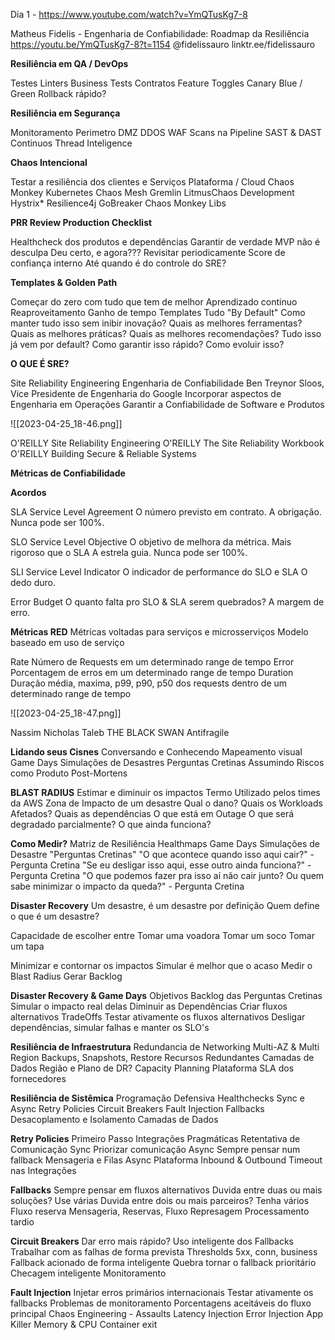 Dia 1 - https://www.youtube.com/watch?v=YmQTusKg7-8

Matheus Fidelis - Engenharia de Confiabilidade: Roadmap da Resiliência
https://youtu.be/YmQTusKg7-8?t=1154
@fidelissauro
linktr.ee/fidelissauro


**Resiliência em QA / DevOps**

Testes
Linters
Business Tests Contratos
Feature Toggles
Canary
Blue / Green
Rollback rápido?

**Resiliência em Segurança**

Monitoramento
Perimetro
DMZ
DDOS
WAF
Scans na Pipeline
SAST & DAST Continuos
Thread Inteligence

**Chaos Intencional**

Testar a resiliência dos clientes e Serviços
Plataforma / Cloud 
	Chaos Monkey
Kubernetes
	Chaos Mesh
	Gremlin
	LitmusChaos 
Development
	Hystrix*
	Resilience4j
	GoBreaker
	Chaos Monkey Libs

**PRR Review Production Checklist**

Healthcheck dos produtos e dependências
Garantir de verdade
MVP não é desculpa
Deu certo, e agora???
Revisitar periodicamente
Score de confiança interno 
Até quando é do controle do SRE?



**Templates & Golden Path**

Começar do zero com tudo que tem de melhor
Aprendizado continuo
Reaproveitamento Ganho de tempo
Templates
Tudo "By Default"
Como manter tudo isso sem inibir inovação?
Quais as melhores ferramentas?
Quais as melhores práticas? 
Quais as melhores recomendações?
Tudo isso já vem por default? 
Como garantir isso rápido? 
Como evoluir isso?



**O QUE É SRE?**

Site Reliability Engineering
Engenharia de Confiabilidade
Ben Treynor Sloos, Vice Presidente de Engenharia do Google
Incorporar aspectos de Engenharia em Operações
Garantir a Confiabilidade de Software e Produtos

![[2023-04-25_18-46.png]]

O'REILLY Site Reliability Engineering
O'REILLY The Site Reliability Workbook
O'REILLY Building Secure & Reliable Systems



**Métricas de Confiabilidade**

**Acordos**

SLA
Service Level Agreement
O número previsto em contrato. 
A obrigação.
Nunca pode ser 100%.

SLO
Service Level Objective
O objetivo de melhora da métrica.
Mais rigoroso que o SLA 
A estrela guia.
Nunca pode ser 100%.

SLI
Service Level Indicator
O indicador de performance do SLO e SLA
O dedo duro.

Error Budget
O quanto falta pro SLO & SLA serem quebrados?
A margem de erro.



**Métricas RED**
Métricas voltadas para serviços e microsserviços
Modelo baseado em uso de serviço


Rate
Número de Requests em um determinado range de tempo
Error
Porcentagem de erros em um determinado range de tempo
Duration
Duração média, maxima, p99, p90, p50 dos requests dentro de um determinado range de tempo

![[2023-04-25_18-47.png]]

Nassim Nicholas Taleb
THE BLACK SWAN
Antifragile


**Lidando seus Cisnes**
Conversando e Conhecendo
Mapeamento visual
Game Days
Simulações de Desastres 
Perguntas Cretinas
Assumindo Riscos como Produto
Post-Mortens


**BLAST RADIUS**
Estimar e diminuir os impactos
Termo Utilizado pelos times da AWS
Zona de Impacto de um desastre
Qual o dano?
Quais os Workloads Afetados?
Quais as dependências
O que está em Outage
O que será degradado parcialmente?
O que ainda funciona?


**Como Medir?**
	Matriz de Resiliência
	Healthmaps
	Game Days
	Simulações de Desastre
	"Perguntas Cretinas"
		"O que acontece quando isso aqui cair?" - Pergunta Cretina
		"Se eu desligar isso aqui, esse outro ainda funciona?" - Pergunta Cretina
		"O que podemos fazer pra isso aí não cair junto? Ou quem sabe minimizar o impacto da queda?" - Pergunta Cretina

**Disaster Recovery**
Um desastre, é um desastre por definição 
Quem define o que é um desastre?

Capacidade de escolher entre
	Tomar uma voadora
	Tomar um soco
	Tomar um tapa

Minimizar e contornar os impactos 
Simular é melhor que o acaso
Medir o Blast Radius
Gerar Backlog


**Disaster Recovery & Game Days**
Objetivos
Backlog das Perguntas Cretinas
Simular o impacto real delas
Diminuir as Dependências
Criar fluxos alternativos
TradeOffs
Testar ativamente os fluxos alternativos
Desligar dependências, simular falhas e manter os SLO's


**Resiliência de Infraestrutura**
Redundancia de Networking
Multi-AZ & Multi Region 
Backups, Snapshots, Restore 
Recursos Redundantes
Camadas de Dados
Região e Plano de DR?
Capacity Planning
Plataforma
SLA dos fornecedores

**Resiliência de Sistêmica**
Programação Defensiva
Healthchecks
Sync e Async
Retry Policies
Circuit Breakers
Fault Injection 
Fallbacks
Desacoplamento e Isolamento
Camadas de Dados


**Retry Policies**
Primeiro Passo
Integrações Pragmáticas
Retentativa de Comunicação Sync
Priorizar comunicação Async
Sempre pensar num fallback
Mensageria e Filas Async
Plataforma Inbound & Outbound 
Timeout nas Integrações


**Fallbacks**
Sempre pensar em fluxos alternativos 
Duvida entre duas ou mais soluções?
	Use várias
Duvida entre dois ou mais parceiros?
	Tenha vários
Fluxo reserva
Mensageria, Reservas, Fluxo
Represagem
Processamento tardio

**Circuit Breakers**
Dar erro mais rápido?
Uso inteligente dos Fallbacks
Trabalhar com as falhas de forma prevista
Thresholds 5xx, conn, business
Fallback acionado de forma inteligente
Quebra tornar o fallback prioritário
Checagem inteligente
Monitoramento


**Fault Injection**
Injetar erros primários internacionais 
Testar ativamente os fallbacks
Problemas de monitoramento 
Porcentagens aceitáveis do fluxo principal
Chaos Engineering - Assaults
	Latency Injection
	Error Injection
	App Killer
	Memory & CPU
	Container exit